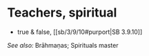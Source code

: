 # Teachers, spiritual



* true & false, [[sb/3/9/10#purport|SB 3.9.10]]

*See also:* Brāhmaṇas; Spirituals master
